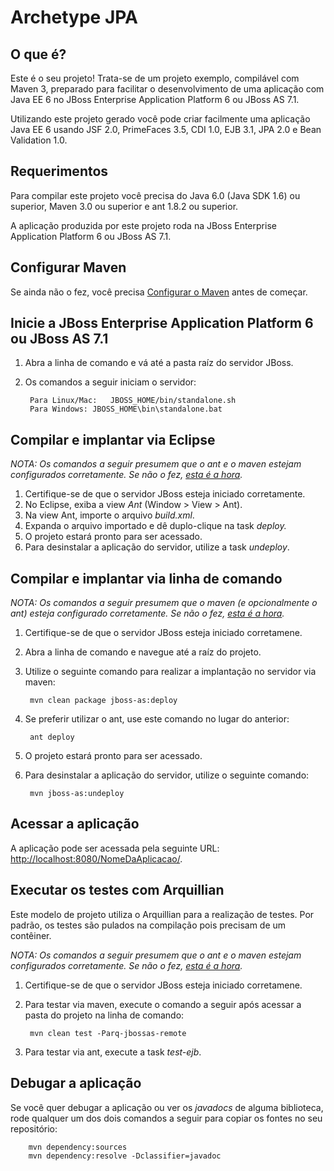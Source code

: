 Archetype JPA
=====================

O que é?
-----------

Este é o seu projeto! Trata-se de um projeto exemplo, compilável com Maven 3, preparado para facilitar o desenvolvimento de uma aplicação com Java EE 6 no JBoss Enterprise Application Platform 6 ou JBoss AS 7.1. 

Utilizando este projeto gerado você pode criar facilmente uma aplicação Java EE 6 usando JSF 2.0, PrimeFaces 3.5, CDI 1.0, EJB 3.1, JPA 2.0 e Bean Validation 1.0.

Requerimentos
-------------------

Para compilar este projeto você precisa do Java 6.0 (Java SDK 1.6) ou superior, Maven 3.0 ou superior e ant 1.8.2 ou superior.

A aplicação produzida por este projeto roda na JBoss Enterprise Application Platform 6 ou JBoss AS 7.1. 

 
Configurar Maven
---------------

Se ainda não o fez, você precisa [Configurar o Maven](10.13.30.148:8070/confluence/display/FRW/Maven) antes de começar.


Inicie a JBoss Enterprise Application Platform 6 ou JBoss AS 7.1
-------------------------

1. Abra a linha de comando e vá até a pasta raíz do servidor JBoss.
2. Os comandos a seguir iniciam o servidor:

        Para Linux/Mac:   JBOSS_HOME/bin/standalone.sh
        Para Windows: JBOSS_HOME\bin\standalone.bat


Compilar e implantar via Eclipse
-------------------------

_NOTA: Os comandos a seguir presumem que o ant e o maven estejam configurados corretamente. Se não o fez, [esta é a hora](10.13.30.148:8070/confluence/display/FRW/Maven)._

1. Certifique-se de que o servidor JBoss esteja iniciado corretamente.
2. No Eclipse, exiba a view _Ant_ (Window > View > Ant).
3. Na view Ant, importe o arquivo _build.xml_.
4. Expanda o arquivo importado e dê duplo-clique na task _deploy._
5. O projeto estará pronto para ser acessado.
6. Para desinstalar a aplicação do servidor, utilize a task _undeploy_.

 
Compilar e implantar via linha de comando
-------------------------

_NOTA: Os comandos a seguir presumem que o maven (e opcionalmente o ant) esteja configurado corretamente. Se não o fez, [esta é a hora](10.13.30.148:8070/confluence/display/FRW/Maven)._

1. Certifique-se de que o servidor JBoss esteja iniciado corretamene.
2. Abra a linha de comando e navegue até a raíz do projeto.
3. Utilize o seguinte comando para realizar a implantação no servidor via maven:

        mvn clean package jboss-as:deploy
		
4. Se preferir utilizar o ant, use este comando no lugar do anterior:

		ant deploy

5. O projeto estará pronto para ser acessado.
6. Para desinstalar a aplicação do servidor, utilize o seguinte comando:

		mvn jboss-as:undeploy


Acessar a aplicação
---------------------

A aplicação pode ser acessada pela seguinte URL: <http://localhost:8080/NomeDaAplicacao/>.

Executar os testes com Arquillian 
-------------------------

Este modelo de projeto utiliza o Arquillian para a realização de testes. Por padrão, os testes são pulados na compilação pois precisam de um contêiner.

_NOTA: Os comandos a seguir presumem que o ant e o maven estejam configurados corretamente. Se não o fez, [esta é a hora](10.13.30.148:8070/confluence/display/FRW/Maven)._

1. Certifique-se de que o servidor JBoss esteja iniciado corretamene.
2. Para testar via maven, execute o comando a seguir após acessar a pasta do projeto na linha de comando:

        mvn clean test -Parq-jbossas-remote

3. Para testar via ant, execute a task _test-ejb_.

Debugar a aplicação
---------------------

Se você quer debugar a aplicação ou ver os _javadocs_ de alguma biblioteca, rode qualquer um dos dois comandos a seguir para copiar os fontes no seu repositório:

        mvn dependency:sources
        mvn dependency:resolve -Dclassifier=javadoc
